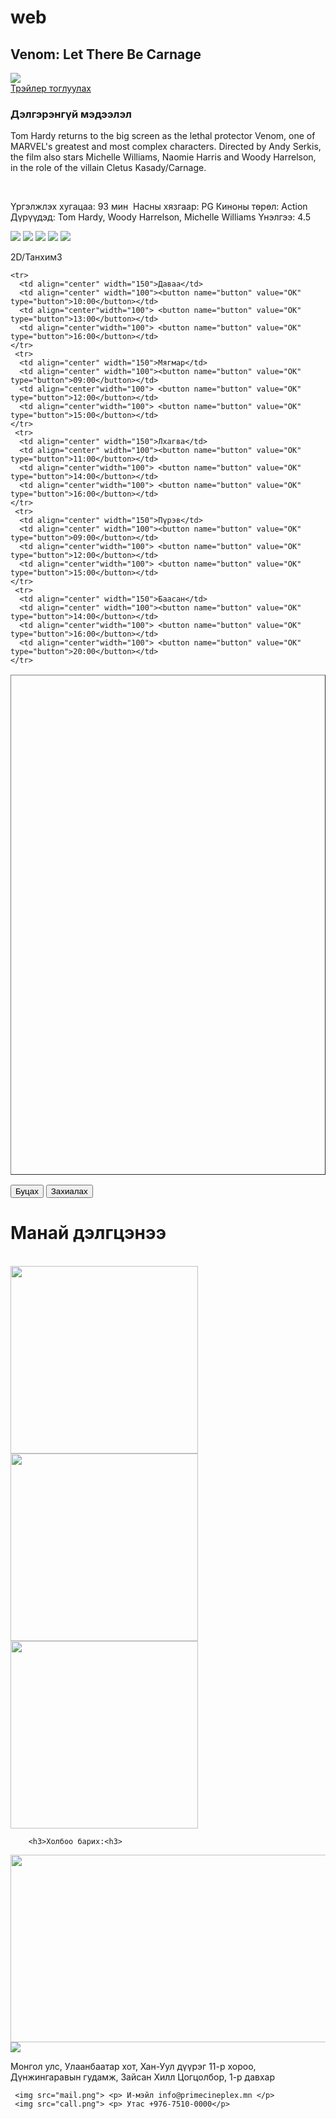 # web
<!DOCTYPE html>
<html>
<head>
  <title>Кино дэлгэрэнгүй</title>
  <meta name="viewport" content="width=device-width, initial-scale=1">
  <meta charset="utf-8">
  <meta http-equiv="X-UA-compatible" content="IE=edge">
</head>
<body>
<div class="main">
    <h2>Venom: Let There Be Carnage</h2>
    <img  src="venom.jpg">
    <div><a href="https://youtu.be/bgBxkmdguCQ" data-vbtype="video"<span>Трэйлер тоглуулах</span></a></div>
</div>
<div>
      <h3>Дэлгэрэнгүй мэдээлэл</h3>
      <p>Tom Hardy returns to the big screen as the lethal protector Venom, one of MARVEL's greatest and most complex characters. Directed by Andy Serkis, the film also stars Michelle Williams, Naomie Harris and Woody Harrelson, in the role of the villain Cletus Kasady/Carnage.</p></br>
      <p>Үргэлжлэх хугацаа:   93 мин  Насны хязгаар:   PG
       Киноны төрөл:  Action
       Дүрүүдэд: Tom Hardy,  Woody Harrelson,  Michelle Williams
       Үнэлгээ:  4.5 </p>
      <img src="star.png">
      <img src="star.png">
      <img src="star.png">
      <img src="star.png">
      <img src="star.png">
      <p> 2D/Танхим3 </p>

<table border="1" width="700" height="800">

    <tr>
      <td align="center" width="150">Даваа</td>
      <td align="center" width="100"><button name="button" value="OK" type="button">10:00</button></td>
      <td align="center"width="100"> <button name="button" value="OK" type="button">13:00</button></td>
      <td align="center"width="100"> <button name="button" value="OK" type="button">16:00</button></td>
    </tr>
     <tr>
      <td align="center" width="150">Мягмар</td>
      <td align="center" width="100"><button name="button" value="OK" type="button">09:00</button></td>
      <td align="center"width="100"> <button name="button" value="OK" type="button">12:00</button></td>
      <td align="center"width="100"> <button name="button" value="OK" type="button">15:00</button></td>
    </tr>
     <tr>
      <td align="center" width="150">Лхагва</td>
      <td align="center" width="100"><button name="button" value="OK" type="button">11:00</button></td>
      <td align="center"width="100"> <button name="button" value="OK" type="button">14:00</button></td>
      <td align="center"width="100"> <button name="button" value="OK" type="button">16:00</button></td>
    </tr>
     <tr>
      <td align="center" width="150">Пүрэв</td>
      <td align="center" width="100"><button name="button" value="OK" type="button">09:00</button></td>
      <td align="center"width="100"> <button name="button" value="OK" type="button">12:00</button></td>
      <td align="center"width="100"> <button name="button" value="OK" type="button">15:00</button></td>
    </tr>
     <tr>
      <td align="center" width="150">Баасан</td>
      <td align="center" width="100"><button name="button" value="OK" type="button">14:00</button></td>
      <td align="center"width="100"> <button name="button" value="OK" type="button">16:00</button></td>
      <td align="center"width="100"> <button name="button" value="OK" type="button">20:00</button></td>
    </tr>
 </table>

  </div>
  <div>
    <form >
      <button name="button" value="OK" type="button">Буцах</button></td>
      <button name="button" value="OK" type="button">Захиалах</button></td>
   </form>
  </div>
<div>
    <h1>Манай дэлгцэнээ</h1></br>
     <img width="300" src="007.jpg" >
     <img width="300" src="F9.jpg" >
     <img width="300" src="dune.jpg" >
</div> 
  
        <h3>Холбоо барих:<h3>
     

<div>
    <a href="https://g.page/urgoo_imax?share">
    <img width="600" height="300" src="map.jpg"></a> </br>
    <img src="location.png">
   <p>Монгол улс, Улаанбаатар хот, Хан-Уул дүүрэг 11-р хороо, Дүнжингаравын гудамж, Зайсан Хилл Цогцолбор, 1-р давхар</p>

     <img src="mail.png"> <p> И-мэйл info@primecineplex.mn </p>
     <img src="call.png"> <p> Утас +976-7510-0000</p>

  </div>
</body>
</html>

